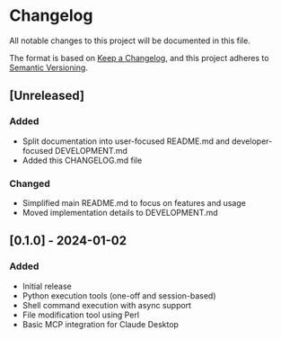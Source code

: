 # Changelog

All notable changes to this project will be documented in this file.

The format is based on [Keep a Changelog](https://keepachangelog.com/en/1.0.0/),
and this project adheres to [Semantic Versioning](https://semver.org/spec/v2.0.0.html).

## [Unreleased]
### Added
- Split documentation into user-focused README.md and developer-focused DEVELOPMENT.md
- Added this CHANGELOG.md file

### Changed
- Simplified main README.md to focus on features and usage
- Moved implementation details to DEVELOPMENT.md

## [0.1.0] - 2024-01-02
### Added
- Initial release
- Python execution tools (one-off and session-based)
- Shell command execution with async support
- File modification tool using Perl
- Basic MCP integration for Claude Desktop